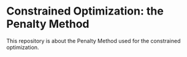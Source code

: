 # Constrained Optimization: the Penalty Method
This repository is about the Penalty Method used for the constrained optimization.
